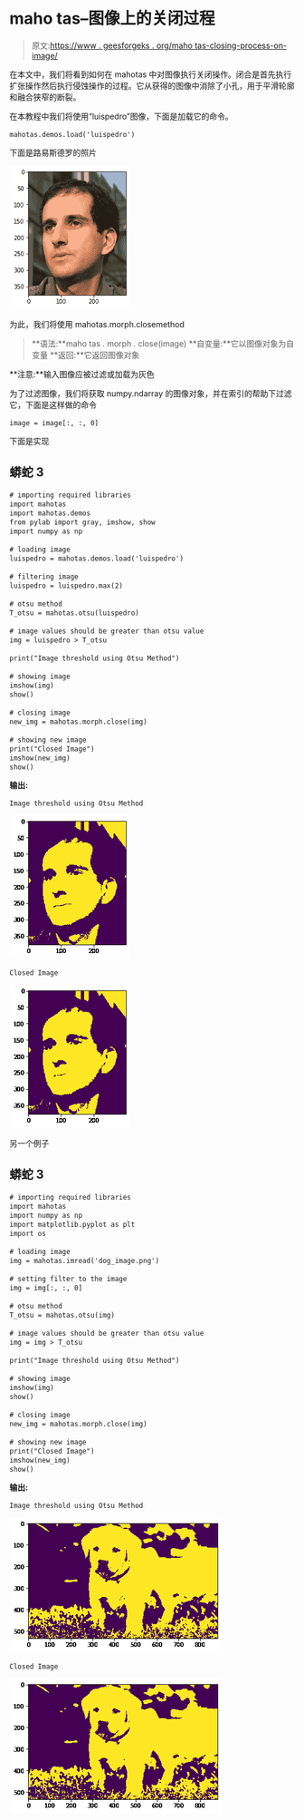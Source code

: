 # maho tas–图像上的关闭过程

> 原文:[https://www . geesforgeks . org/maho tas-closing-process-on-image/](https://www.geeksforgeeks.org/mahotas-closing-process-on-image/)

在本文中，我们将看到如何在 mahotas 中对图像执行关闭操作。闭合是首先执行扩张操作然后执行侵蚀操作的过程。它从获得的图像中消除了小孔，用于平滑轮廓和融合狭窄的断裂。

在本教程中我们将使用“luispedro”图像，下面是加载它的命令。

```
mahotas.demos.load('luispedro')
```

下面是路易斯德罗的照片

![](img/a5b38a36a4a2b449bce4b0f49291011e.png)

为此，我们将使用 mahotas.morph.closemethod

> **语法:**maho tas . morph . close(image)
> **自变量:**它以图像对象为自变量
> **返回:**它返回图像对象

**注意:**输入图像应被过滤或加载为灰色

为了过滤图像，我们将获取 numpy.ndarray 的图像对象，并在索引的帮助下过滤它，下面是这样做的命令

```
image = image[:, :, 0]
```

下面是实现

## 蟒蛇 3

```
# importing required libraries
import mahotas
import mahotas.demos
from pylab import gray, imshow, show
import numpy as np

# loading image
luispedro = mahotas.demos.load('luispedro')

# filtering image
luispedro = luispedro.max(2)

# otsu method
T_otsu = mahotas.otsu(luispedro)

# image values should be greater than otsu value
img = luispedro > T_otsu

print("Image threshold using Otsu Method")

# showing image
imshow(img)
show()

# closing image
new_img = mahotas.morph.close(img)

# showing new image
print("Closed Image")
imshow(new_img)
show()
```

**输出:**

```
Image threshold using Otsu Method 
```

![](img/73600c310d2709aae2e00e9b3837048f.png)

```
Closed Image
```

![](img/2370b0fcb8731bf7081e0545081bf4e8.png)

另一个例子

## 蟒蛇 3

```
# importing required libraries
import mahotas
import numpy as np
import matplotlib.pyplot as plt
import os

# loading image
img = mahotas.imread('dog_image.png')

# setting filter to the image
img = img[:, :, 0]

# otsu method
T_otsu = mahotas.otsu(img)

# image values should be greater than otsu value
img = img > T_otsu

print("Image threshold using Otsu Method")

# showing image
imshow(img)
show()

# closing image
new_img = mahotas.morph.close(img)

# showing new image
print("Closed Image")
imshow(new_img)
show()
```

**输出:**

```
Image threshold using Otsu Method 
```

![](img/4d8a759cb27087644c89f718a86a41f1.png)

```
Closed Image
```

![](img/72b938e37ea803bd558f1ce1e4223b18.png)